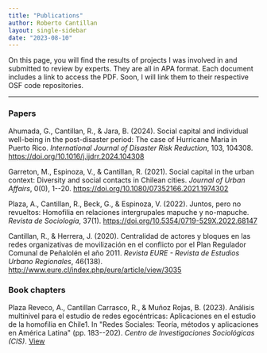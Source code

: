 ```yaml
---
title: "Publications"
author: Roberto Cantillan
layout: single-sidebar
date: "2023-08-10"
---
```


On this page, you will find the results of projects I was involved in and submitted to review by experts. They are all in APA format. Each document includes a link to access the PDF. Soon, I will link them to their respective OSF code repositories.

------------------------------------------------------------------------

### Papers

Ahumada, G., Cantillan, R., & Jara, B. (2024). Social capital and individual well-being in the post-disaster period: The case of Hurricane Maria in Puerto Rico. *International Journal of Disaster Risk Reduction*, 103, 104308. <https://doi.org/10.1016/j.ijdrr.2024.104308>[<i class="fas fa-file-pdf"></i>](1-s2.0-S2212420924000700-main.pdf)

Garreton, M., Espinoza, V., & Cantillan, R. (2021). Social capital in the urban context: Diversity and social contacts in Chilean cities. *Journal of Urban Affairs*, 0(0), 1--20. <https://doi.org/10.1080/07352166.2021.1974302>
[<i class="fas fa-file-pdf"></i>](pdf/Social-capital-urban-context.pdf)

Plaza, A., Cantillan, R., Beck, G., & Espinoza, V. (2022). Juntos, pero no revueltos: Homofilia en relaciones intergrupales mapuche y no-mapuche. *Revista de Sociología*, 37(1). <https://doi.org/10.5354/0719-529X.2022.68147>
[<i class="fas fa-file-pdf"></i>](pdf/document.pdf)

Cantillan, R., & Herrera, J. (2020). Centralidad de actores y bloques en las redes organizativas de movilización en el conflicto por el Plan Regulador Comunal de Peñalolén el año 2011. *Revista EURE - Revista de Estudios Urbano Regionales*, 46(138). <http://www.eure.cl/index.php/eure/article/view/3035>
[<i class="fas fa-file-pdf"></i>](pdf/3035-20945-2-PB.pdf)

### Book chapters

Plaza Reveco, A., Cantillan Carrasco, R., & Muñoz Rojas, B. (2023). Análisis multinivel para el estudio de redes egocéntricas: Aplicaciones en el estudio de la homofilia en Chile1. In "Redes Sociales: Teoría, métodos y aplicaciones en América Latina" (pp. 183--202). *Centro de Investigaciones Sociológicas (CIS)*. [View](https://libreria.cis.es/libros/redes-sociales-teoria-metodos-y-aplicaciones-en-america-latina/9788474769067/)
